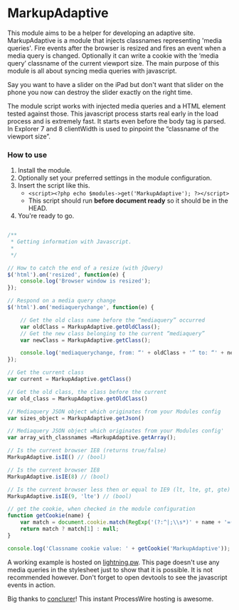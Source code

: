 MarkupAdaptive
==============

This module aims to be a helper for developing an adaptive site. MarkupAdaptive is a module that injects classnames representing 'media queries'. Fire events after the browser is resized and fires an event when a media query is changed. Optionally it can write a cookie with the ‘media query’ classname of the current viewport size. The main purpose of this module is all about syncing media queries with javascript. 

Say you want to have a slider on the iPad but don't want that slider on the phone you now can destroy the slider exactly on the right time. 

The module script works with injected media queries and a HTML element tested against those. This javascript process starts real early in the load process and is extremely fast. It starts even before the body tag is parsed. In Explorer 7 and 8 clientWidth is used to pinpoint the “classname of the viewport size”.

### How to use

1. Install the module.
2. Optionally set your preferred settings in the module configuration.
3. Insert the script like this.
    - `<script><?php echo $modules->get('MarkupAdaptive'); ?></script>`
    - This script should run **before document ready** so it should be in the HEAD.
4. You're ready to go.

```javascript

/**
 * Getting information with Javascript.
 *
 */

// How to catch the end of a resize (with jQuery)
$('html').on('resized', function(e) {
    console.log('Browser window is resized');
});

// Respond on a media query change
$('html').on('mediaquerychange', function(e) {

	// Get the old class name before the “mediaquery” occurred
	var oldClass = MarkupAdaptive.getOldClass();
	// Get the new class belonging to the current “mediaquery”
	var newClass = MarkupAdaptive.getClass();

	console.log('mediaquerychange, from: “' + oldClass + '” to: “' + newClass + '”');
});

// Get the current class
var current = MarkupAdaptive.getClass()

// Get the old class, the class before the current
var old_class = MarkupAdaptive.getOldClass()

// Mediaquery JSON object which originates from your Modules config
var sizes_object = MarkupAdaptive.getJson()

// Mediaquery JSON object which originates from your Modules config'
var array_with_classnames =MarkupAdaptive.getArray();

// Is the current browser IE8 (returns true/false)
MarkupAdaptive.isIE() // (bool)

// Is the current browser IE8
MarkupAdaptive.isIE(8) // (bool)

// Is the current browser less then or equal to IE9 (lt, lte, gt, gte)
MarkupAdaptive.isIE(9, 'lte') // (bool)

// get the cookie, when checked in the module configuration
function getCookie(name) {
    var match = document.cookie.match(RegExp('(?:^|;\\s*)' + name + '=([^;]*)'));
    return match ? match[1] : null;
}

console.log('Classname cookie value: ' + getCookie('MarkupAdaptive'));

```

A working example is hosted on [lightning.pw](http://nobelium-knh.lightningpw.com/). This page doesn't use any media queries in the stylesheet just to show that it is possible. It is not recommended however. Don't forget to open devtools to see the javascript events in action.

Big thanks to [conclurer](https://www.conclurer.com/)! This instant ProcessWire hosting is awesome.
